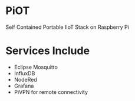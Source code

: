 # PiOT
Self Contained Portable IIoT Stack on Raspberry Pi

# Services Include
- Eclipse Mosquitto
- InfluxDB
- NodeRed
- Grafana
- PiVPN for remote connectivity
